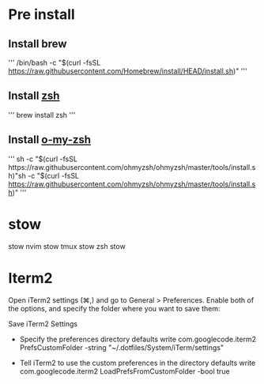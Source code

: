 # Pre install
## Install brew

'''
/bin/bash -c "$(curl -fsSL https://raw.githubusercontent.com/Homebrew/install/HEAD/install.sh)"
'''

## Install [zsh](https://github.com/ohmyzsh/ohmyzsh/wiki/Installing-ZSH#macos)

'''
brew install zsh
'''

## Install [o-my-zsh](https://arc.net/l/quote/atxgknrq)

'''
sh -c "$(curl -fsSL https://raw.githubusercontent.com/ohmyzsh/ohmyzsh/master/tools/install.sh)"sh -c "$(curl -fsSL https://raw.githubusercontent.com/ohmyzsh/ohmyzsh/master/tools/install.sh)"
'''

# stow

stow nvim
stow tmux
stow zsh
stow 

# Iterm2
Open iTerm2 settings (⌘,) and go to General > Preferences. Enable both of the options, and specify the folder where you want to save them:

Save iTerm2 Settings

- Specify the preferences directory
defaults write com.googlecode.iterm2 PrefsCustomFolder -string "~/.dotfiles/System/iTerm/settings"

- Tell iTerm2 to use the custom preferences in the directory
defaults write com.googlecode.iterm2 LoadPrefsFromCustomFolder -bool true
